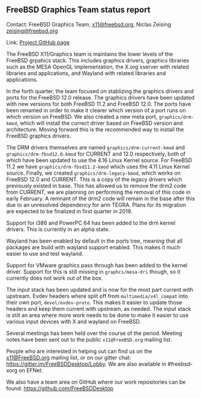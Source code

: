 ## FreeBSD Graphics Team status report ##

Contact: FreeBSD Graphics Team, <x11@freebsd.org>, Niclas Zeising <zeising@freebsd.org>

Link:	 [Project GitHub page](https://github.com/FreeBSDDesktop)

The FreeBSD X11/Graphics team is maintains the lower levels of the FreeBSD grpahics stack.
This includes graphics drivers, graphics libraries such as the
MESA OpenGL implementation, the X.org xserver with related libraries and
applications, and Wayland with related libraries and applications.

In the forth quarter, the team focused on stablizing the graphics drivers and ports for the FreeBSD 12.0 release.
The graphics drivers have been updated with new versions for both FreeBSD 11.2 and FreeBSD 12.0. The ports have been renamed in order to make it clearer which version of a port runs on which version on FreeBSD.
We also created a new meta port, `graphics/drm-kmod`, which will install the correct driver based on FreeBSD version and architecture.  Moving forward this is the recommended way to install the FreeBSD graphics drivers.

The DRM drivers themselves are named `graphics/drm-current-kmod` and `graphics/drm-fbsd12.0-kmod` for CURRENT and 12.0 respectively, both of which have been updated to use the 4.16 Linux Kernel source.
For FreeBSD 11.2 we have `graphics/drm-fbsd11.2-kmod` which uses the 4.11 Linux Kernel source.
Finally, we created `graphics/drm-legacy-kmod`, which works on FreeBSD 12.0 and CURRENT.  This is a copy of the legacy drivers which previously existed in base.
This has allowed us to remove the drm2 code from CURRENT, we are planning on performing the removal of this code in early February.
A remnant of the drm2 code will remain in the base after this due to an unresolved dependency for arm TEGRA.
Plans for its migration are expected to be finalized in first quarter in 2019.

Support for i386 and PowerPC 64 has been added to the drm kernel drivers.
This is currently in an alpha state.

Wayland has been enabled by default in the ports tree, meaning that all packages are build with wayland support enabled.
This makes it much easier to use and test wayland.

Support for VMware graphics pass through has been added to the kernel driver.
Support for this is still missing in `graphcs/mesa-dri` though, so it currently does not work out of the box.

The input stack has been updated and is now for the most part current with upstream.
Evdev headers where split off from `multimedia/v4l_compat` into their own port, `devel/evdev-proto`.
This makes it easier to update those headers and keep them current with upstream, as needed.
The input stack is still an area where more work needs to be done to make it easier to use various input devices with X and wayland on FreeBSD.

Several meetings has been held over the course of the period.
Meeting notes have been sent out to the public `x11@FreeBSD.org` mailing list.

People who are interested in helping out can find us on the x11@FreeBSD.org
mailing list, or on our gitter chat: https://gitter.im/FreeBSDDesktop/Lobby.  We
are also available in #freebsd-xorg on EFNet.

We also have a team area on GitHub where our work repositories can be found:
https://github.com/FreeBSDDesktop
